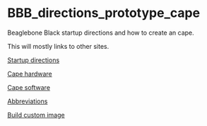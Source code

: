 # BBB_directions_prototype_cape
Beaglebone Black startup directions and how to create an cape.

This will mostly links to other sites.

[Startup directions](startup.md)

[Cape hardware](cape_hardware.md)

[Cape software](cape_software.md)

[Abbreviations](https://github.com/stahta01/BBB_directions/blob/main/abbreviations.md)

[Build custom image](build_custom_image.md)
